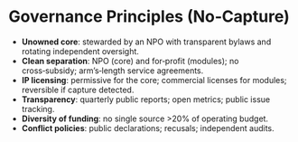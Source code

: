 # Governance Principles (No‑Capture)

- **Unowned core**: stewarded by an NPO with transparent bylaws and rotating independent oversight.
- **Clean separation**: NPO (core) and for‑profit (modules); no cross‑subsidy; arm’s‑length service agreements.
- **IP licensing**: permissive for the core; commercial licenses for modules; reversible if capture detected.
- **Transparency**: quarterly public reports; open metrics; public issue tracking.
- **Diversity of funding**: no single source >20% of operating budget.
- **Conflict policies**: public declarations; recusals; independent audits.
